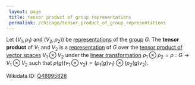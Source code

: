```yaml
---
 layout: page
 title: tensor product of group representations
 permalink: /chicago/tensor_product_of_group_representations
---
```

Let $(V_1,\rho_1)$ and $(V_2,\rho_2))$ be [representations](https://mathgloss.github.io/MathGloss/chicago/group_representation) of the [group](https://mathgloss.github.io/MathGloss/chicago/group) $G$. The **tensor product** of $V_1$ and $V_2$ is a [representation](https://mathgloss.github.io/MathGloss/chicago/#####################representation) of $G$ over the [tensor product of vector spaces](https://mathgloss.github.io/MathGloss/chicago/tensor_product_of_vector_spaces) $V_1\otimes V_2$ under the [linear transformation](https://mathgloss.github.io/MathGloss/chicago/linear_transformation) $\rho_1\otimes \rho_2 = \rho:G\to V_1\otimes V_2$ such that $\rho(g)(v_1\otimes v_2) = (\rho_1(g)v_1)\otimes (\rho_2(g)v_2)$.

Wikidata ID: [Q48995828](https://www.wikidata.org/wiki/Q48995828)